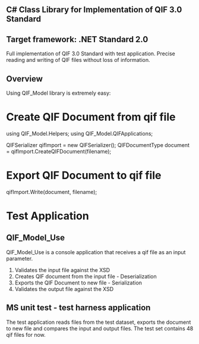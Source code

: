 ## C# Class Library for Implementation of QIF 3.0 Standard
## Target framework: .NET Standard 2.0

Full implementation of QIF 3.0 Standard with test application.
Precise reading and writing of QIF files without loss of information.

## Overview

Using QIF_Model library is extremely easy:

# Create QIF Document from qif file
using QIF_Model.Helpers;
using QIF_Model.QIFApplications;

QIFSerializer qifImport = new QIFSerializer();
QIFDocumentType document = qifImport.CreateQIFDocument(filename);

# Export QIF Document to qif file
qifImport.Write(document, filename);

# Test Application
## QIF_Model_Use
QIF_Model_Use is a console application that receives a qif file as an input parameter.
1. Validates the input file against the XSD 
2. Creates QIF document from the input file - Deserialization
3. Exports the QIF Document to new file - Serialization
4. Validates the output file against the XSD

## MS unit test - test harness application
The test application reads files from the test dataset, exports the document to new file and compares the input and output files.
The test set contains 48 qif files for now.
